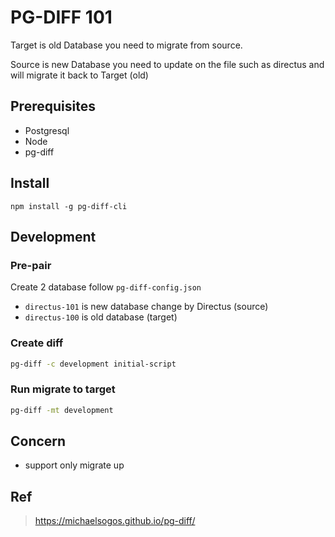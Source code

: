 # PG-DIFF 101

Target is old Database you need to migrate from source.

Source is new Database you need to update on the file such as directus and will migrate it back to Target (old)

## Prerequisites

- Postgresql
- Node
- pg-diff

## Install

`npm install -g pg-diff-cli`

## Development

### Pre-pair

Create 2 database follow `pg-diff-config.json`

- `directus-101` is new database change by Directus (source)
- `directus-100` is old database (target)

### Create diff

```sh
pg-diff -c development initial-script
```

### Run migrate to target

```sh
pg-diff -mt development
```

## Concern

- support only migrate up

## Ref

> https://michaelsogos.github.io/pg-diff/
